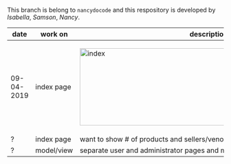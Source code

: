 This branch is belong to `nancydocode` and this respository is developed by _Isabella_, _Samson_, _Nancy_.
 

date       | work on    | description
-----------|------------|---------------
09-04-2019 | index page | <p><img src="https://user-images.githubusercontent.com/30683150/64276746-aa9a9b80-cf16-11e9-87c5-0c657a42497a.png" alt="index" width="600" height="180"></p>   
?          | index page | want to show # of products and sellers/venodrs
?          | model/view | separate user and administrator pages and make login page 


        
